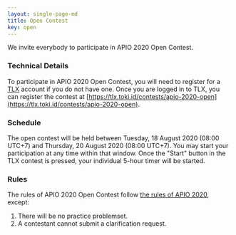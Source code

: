 ```yaml
---
layout: single-page-md
title: Open Contest
key: open
---
```


We invite everybody to participate in APIO 2020 Open Contest.

### Technical Details

To participate in APIO 2020 Open Contest, you will need to register for a
[TLX](https://tlx.toki.id/) account if you do not have one. Once you are logged
in to TLX, you can register the contest at
[https://tlx.toki.id/contests/apio-2020-open](https://tlx.toki.id/contests/apio-2020-open).

### Schedule

The open contest will be held between Tuesday, 18 August 2020 (08:00 UTC+7) and
Thursday, 20 August 2020 (08:00 UTC+7). You may start your participation at any
time within that window. Once the "Start" button in the TLX contest is pressed,
your individual 5-hour timer will be started.

### Rules

The rules of APIO 2020 Open Contest follow [the rules of APIO 2020](/rules),
except:

1. There will be no practice problemset.
1. A contestant cannot submit a clarification request.

